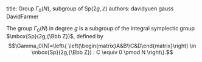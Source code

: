 title: Group $\Gamma_0(N)$, subgroup of $\mathrm{Sp}(2g,\mathbb Z)$
authors:
    davidyuen
    gauss
    DavidFarmer

The group $\Gamma_0(N)$ in degree $g$ is a subgroup of the integral
<a class="knowl-title" knowl="mf.siegel.group.symplectic">
symplectic group</a>
$\mbox{Sp}(2g,{\Bbb Z})$, defined by
$$\Gamma_0(N)=\left\{
\left(\begin{matrix}A&B\\C&D\end{matrix}\right)
\in \mbox{Sp}(2g,{\Bbb Z})
:
C \equiv 0 \pmod N
\right\}.$$
